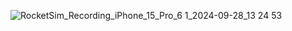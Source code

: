 ![RocketSim_Recording_iPhone_15_Pro_6 1_2024-09-28_13 24 53](https://github.com/user-attachments/assets/054f274e-cdff-450d-b7a5-851fe9caae7a)
